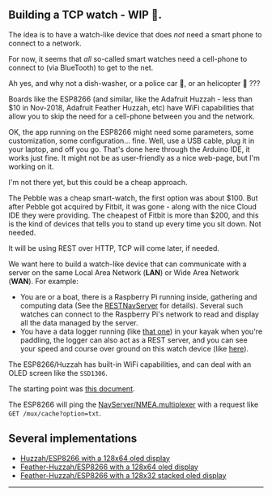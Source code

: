 ## Building a TCP watch - WIP 🚧.
The idea is to have a watch-like device that does _not_ need a smart phone to connect to a network.

For now, it seems that _all_ so-called smart watches need a cell-phone to connect to (via BlueTooth) to get to the net.

Ah yes, and why not a dish-washer, or a police car 🚓, or an helicopter 🚁 ???

Boards like the ESP8266 (and similar, like the Adafruit Huzzah - less than $10 in Nov-2018, Adafruit Feather Huzzah, etc) have WiFi capabilities that allow you to skip the need for a
cell-phone between you and the network.

OK, the app running on the ESP8266 might need some parameters, some customization, some configuration... fine.
Well, use a USB cable, plug it in your laptop, and off you go.
That's done here through the Arduino IDE, it works just fine.
It might not be as user-friendly as a nice web-page, but I'm working on it.

I'm not there yet, but this could be a cheap approach.

The Pebble was a cheap smart-watch, the first option was about $100. But after Pebble got acquired by Fitbit,
it was gone - along with the nice Cloud IDE they were providing. The cheapest of Fitbit is more than $200,
and this is the kind of devices that tells you to stand up every time you sit down. Not needed.

It will be using REST over HTTP, TCP will come later, if needed.

We want here to build a watch-like device that can communicate with a server on the same Local Area Network (**LAN**) or Wide Area Network (**WAN**).
For example:
- You are or a boat, there is a Raspberry Pi running inside, gathering and computing data (See the [RESTNavServer](https://github.com/OlivierLD/raspberry-coffee/tree/master/RESTNavServer) for details). Several such watches can connect to the Raspberry Pi's network to read and display all the data managed by the server.
- You have a data logger running (like [that one](https://github.com/OlivierLD/raspberry-coffee/blob/master/NMEA.multiplexer/examples.md#driving-and-logging)) in your kayak when you're paddling, the logger can also act as a REST server, and you can see your speed and course over ground on this watch device (like [here](./feather.smart.TCP.watch/README.md)).

The ESP8266/Huzzah has built-in WiFi capabilities, and can deal with an OLED screen like the `SSD1306`.

The starting point was [this document](https://learn.adafruit.com/huzzah-weather-display?view=all).

The ESP8266 will ping the [NavServer/NMEA.multiplexer](https://github.com/OlivierLD/raspberry-coffee/blob/master/NMEA.multiplexer/README.md) with a request like `GET /mux/cache?option=txt`.

## Several implementations

- [Huzzah/ESP8266 with a 128x64 oled display](./huzzah.smart.TCP.watch/README.md)
- [Feather-Huzzah/ESP8266 with a 128x64 oled display](./huzzah.smart.TCP.watch/README.md#prototyping-with-an-adafruit-feather-huzzahesp8266)
- [Feather-Huzzah/ESP8266 with a 128x32 stacked oled display](./feather.smart.TCP.watch/README.md)

---
